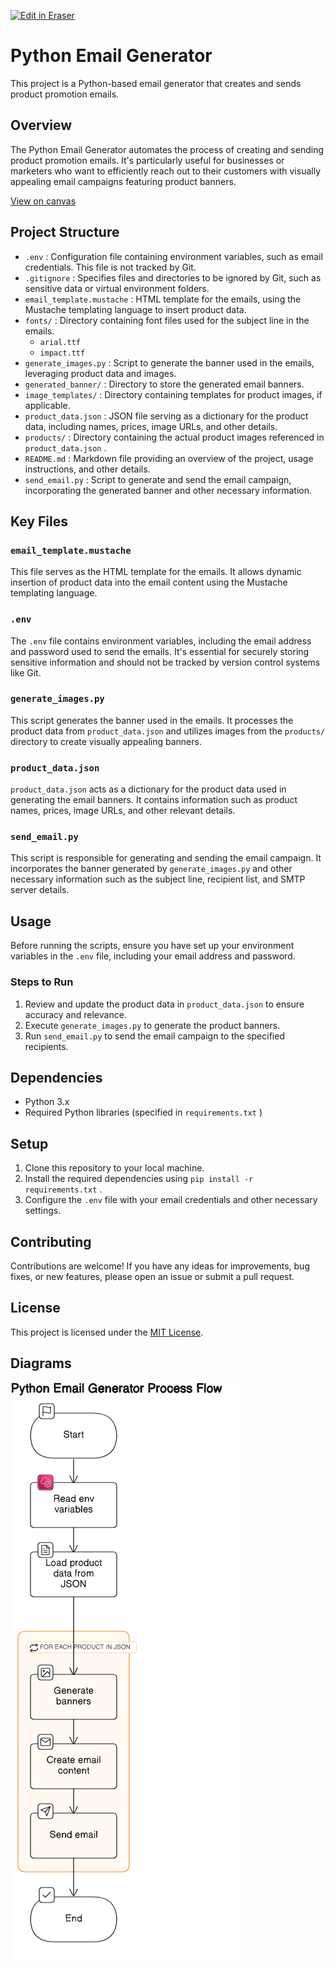 <p><a target="_blank" href="https://app.eraser.io/workspace/jRNymTTmfHN6AeWjBx66" id="edit-in-eraser-github-link"><img alt="Edit in Eraser" src="https://firebasestorage.googleapis.com/v0/b/second-petal-295822.appspot.com/o/images%2Fgithub%2FOpen%20in%20Eraser.svg?alt=media&amp;token=968381c8-a7e7-472a-8ed6-4a6626da5501"></a></p>

# Python Email Generator
This project is a Python-based email generator that creates and sends product promotion emails.

## Overview
The Python Email Generator automates the process of creating and sending product promotion emails. It's particularly useful for businesses or marketers who want to efficiently reach out to their customers with visually appealing email campaigns featuring product banners.



[﻿View on canvas](https://app.eraser.io/workspace/jRNymTTmfHN6AeWjBx66?elements=IR6vZV1-q4HbReyMc7_dOA) 

## Project Structure
- `.env` : Configuration file containing environment variables, such as email credentials. This file is not tracked by Git.
- `.gitignore` : Specifies files and directories to be ignored by Git, such as sensitive data or virtual environment folders.
- `email_template.mustache` : HTML template for the emails, using the Mustache templating language to insert product data.
- `fonts/` : Directory containing font files used for the subject line in the emails.
    - `arial.ttf` 
    - `impact.ttf` 
- `generate_images.py` : Script to generate the banner used in the emails, leveraging product data and images.
- `generated_banner/` : Directory to store the generated email banners.
- `image_templates/` : Directory containing templates for product images, if applicable.
- `product_data.json` : JSON file serving as a dictionary for the product data, including names, prices, image URLs, and other details.
- `products/` : Directory containing the actual product images referenced in `product_data.json` .
- `README.md` : Markdown file providing an overview of the project, usage instructions, and other details.
- `send_email.py` : Script to generate and send the email campaign, incorporating the generated banner and other necessary information.
## Key Files
### `email_template.mustache` 
This file serves as the HTML template for the emails. It allows dynamic insertion of product data into the email content using the Mustache templating language.

### `.env` 
The `.env` file contains environment variables, including the email address and password used to send the emails. It's essential for securely storing sensitive information and should not be tracked by version control systems like Git.

### `generate_images.py` 
This script generates the banner used in the emails. It processes the product data from `product_data.json` and utilizes images from the `products/` directory to create visually appealing banners.

### `product_data.json` 
`product_data.json` acts as a dictionary for the product data used in generating the email banners. It contains information such as product names, prices, image URLs, and other relevant details.

### `send_email.py` 
This script is responsible for generating and sending the email campaign. It incorporates the banner generated by `generate_images.py` and other necessary information such as the subject line, recipient list, and SMTP server details.

## Usage
Before running the scripts, ensure you have set up your environment variables in the `.env` file, including your email address and password.

### Steps to Run
1. Review and update the product data in `product_data.json`  to ensure accuracy and relevance.
2. Execute `generate_images.py`  to generate the product banners.
3. Run `send_email.py`  to send the email campaign to the specified recipients.
## Dependencies
- Python 3.x
- Required Python libraries (specified in `requirements.txt` )
## Setup
1. Clone this repository to your local machine.
2. Install the required dependencies using `pip install -r requirements.txt` .
3. Configure the `.env`  file with your email credentials and other necessary settings.
## Contributing
Contributions are welcome! If you have any ideas for improvements, bug fixes, or new features, please open an issue or submit a pull request.

## License
This project is licensed under the [﻿MIT License](LICENSE).


<!-- eraser-additional-content -->
## Diagrams
<!-- eraser-additional-files -->
<a href="/README-Python Email Generator Process Flow-1.eraserdiagram" data-element-id="3KL4AjYC8mk4Uu7IRCoYP"><img src="/.eraser/jRNymTTmfHN6AeWjBx66___3Jivg2tjMecMlrHwbIVIBR8f7U03___---diagram----7395e4bebad83261eb9fe113a9d8081e-Python-Email-Generator-Process-Flow.png" alt="" data-element-id="3KL4AjYC8mk4Uu7IRCoYP" /></a>
<!-- end-eraser-additional-files -->
<!-- end-eraser-additional-content -->
<!--- Eraser file: https://app.eraser.io/workspace/jRNymTTmfHN6AeWjBx66 --->